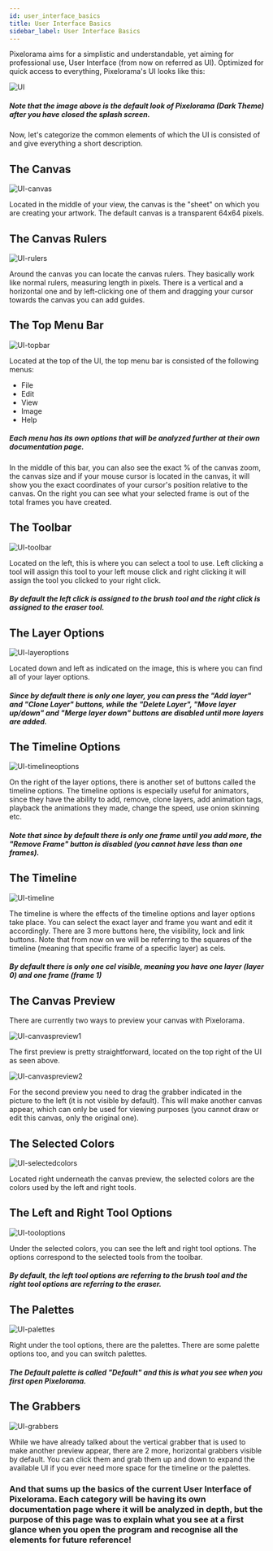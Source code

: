 ```yaml
---
id: user_interface_basics
title: User Interface Basics
sidebar_label: User Interface Basics
---
```


Pixelorama aims for a simplistic and understandable, yet aiming for professional use, User Interface (from now on referred as UI). Optimized for quick access to everything, Pixelorama's UI looks like this:

![UI](assets/ui.png)

##### Note that the image above is the default look of Pixelorama (Dark Theme) after you have closed the splash screen.

Now, let's categorize the common elements of which the UI is consisted of and give everything a short description.

## The Canvas

![UI-canvas](assets/ui-canvas.png)


Located in the middle of your view, the canvas is the "sheet" on which you are creating your artwork. The default canvas is a transparent 64x64 pixels.

## The Canvas Rulers

![UI-rulers](assets/ui-ruler.png)

Around the canvas you can locate the canvas rulers. They basically work like normal rulers, measuring length in pixels. There is a vertical and a horizontal one and by left-clicking one of them and dragging your cursor towards the canvas you can add guides.

## The Top Menu Bar

![UI-topbar](assets/ui-topbarmenu.png)

Located at the top of the UI, the top menu bar is consisted of the following menus:

- File
- Edit
- View
- Image
- Help 

##### Each menu has its own options that will be analyzed further at their own documentation page.

In the middle of this bar, you can also see the exact % of the canvas zoom, the canvas size and if your mouse cursor is located in the canvas, it will show you the exact coordinates of your cursor's position relative to the canvas. On the right you can see what your selected frame is out of the total frames you have created.

## The Toolbar

![UI-toolbar](assets/ui-toolbar.png)

Located on the left, this is where you can select a tool to use. Left clicking a tool will assign this tool to your left mouse click and right clicking it will assign the tool you clicked to your right click. 

##### By default the left click is assigned to the brush tool and the right click is assigned to the eraser tool.

## The Layer Options

![UI-layeroptions](assets/ui-layeroptions.png)

Located down and left as indicated on the image, this is where you can find all of your layer options. 

##### Since by default there is only one layer, you can press the "Add layer" and "Clone Layer" buttons, while the "Delete Layer", "Move layer up/down" and "Merge layer down" buttons are disabled until more layers are added.

## The Timeline Options

![UI-timelineoptions](assets/ui-timelineoptions.png)

On the right of the layer options, there is another set of buttons called the timeline options. The timeline options is especially useful for animators, since they have the ability to add, remove, clone layers, add animation tags, playback the animations they made, change the speed, use onion skinning etc. 

##### Note that since by default there is only one frame until you add more, the "Remove Frame" button is disabled (you cannot have less than one frames).

## The Timeline

![UI-timeline](assets/ui-timeline.png)

The timeline is where the effects of the timeline options and layer options take place. You can select the exact layer and frame you want and edit it accordingly. There are 3 more buttons here, the visibility, lock and link buttons. Note that from now on we will be referring to the squares of the timeline (meaning that specific frame of a specific layer) as cels.

##### By default there is only one cel visible, meaning you have one layer (layer 0) and one frame (frame 1)

## The Canvas Preview

There are currently two ways to preview your canvas with Pixelorama.

![UI-canvaspreview1](assets/ui-preview1.png)

The first preview is pretty straightforward, located on the top right of the UI as seen above. 

![UI-canvaspreview2](assets/ui-preview2.png)

For the second preview you need to drag the grabber indicated in the picture to the left (it is not visible by default). This will make another canvas appear, which can only be used for viewing purposes (you cannot draw or edit this canvas, only the original one).

## The Selected Colors

![UI-selectedcolors](assets/ui-selectedcolors.png)

Located right underneath the canvas preview, the selected colors are the colors used by the left and right tools. 

## The Left and Right Tool Options

![UI-tooloptions](assets/ui-tooloptions.png)

Under the selected colors, you can see the left and right tool options. The options correspond to the selected tools from the toolbar.

##### By default, the left tool options are referring to the brush tool and the right tool options are referring to the eraser.

## The Palettes

![UI-palettes](assets/ui-palettes.png)

Right under the tool options, there are the palettes. There are some palette options too, and you can switch palettes.

##### The Default palette is called "Default" and this is what you see when you first open Pixelorama.

## The Grabbers

![UI-grabbers](assets/ui-grabbers.png)

While we have already talked about the vertical grabber that is used to make another preview appear, there are 2 more, horizontal grabbers visible by default. You can click them and grab them up and down to expand the available UI if you ever need more space for the timeline or the palettes. 

### And that sums up the basics of the current User Interface of Pixelorama. Each category will be having its own documentation page where it will be analyzed in depth, but the purpose of this page was to explain what you see at a first glance when you open the program and recognise all the elements for future reference!






